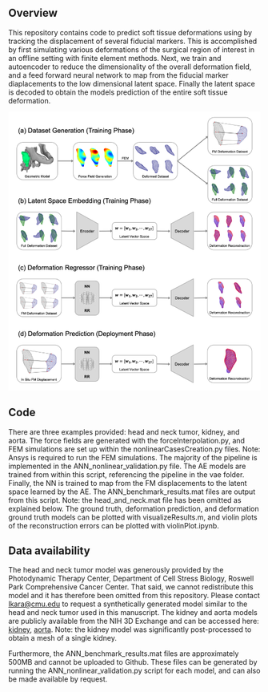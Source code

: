 ## Overview
This repository contains code to predict soft tissue deformations using by tracking the displacement of several fiducial markers. This is accomplished by first simulating various deformations of the surgical region of interest in an offline setting with finite element methods. Next, we train and autoencoder to reduce the dimensionality of the overall deformation field, and a feed forward neural network to map from the fiducial marker diaplacements to the low dimensional latent space. Finally the latent space is decoded to obtain the models prediction of the entire soft tissue deformation.

![image](figures/overview.png)

## Code
There are three examples provided: head and neck tumor, kidney, and aorta. The force fields are generated with the forceInterpolation.py, and FEM simulations are set up within the nonlinearCasesCreation.py files. Note: Ansys is required to run the FEM simulations. The majority of the pipeline is implemented in the ANN_nonlinear_validation.py file. The AE models are trained from within this script, referencing the pipeline in the vae folder. Finally, the NN is trained to map from the FM displacements to the latent space learned by the AE. The ANN_benchmark_results.mat files are output from this script. Note: the head_and_neck.mat file has been omitted as explained below. The ground truth, deformation prediction, and deformation ground truth models can be plotted with visualizeResults.m, and violin plots of the reconstruction errors can be plotted with violinPlot.ipynb.

## Data availability
The head and neck tumor model was generously provided by the Photodynamic Therapy Center, Department of Cell Stress Biology, Roswell Park Comprehensive Cancer Center. That said, we cannot redistribute this model and it has therefore been omitted from this repository. Please contact <lkara@cmu.edu> to request a synthetically generated model similar to the head and neck tumor used in this manuscript. The kidney and aorta models are publicly available from the NIH 3D Exchange and can be accessed here: [kidney](https://3d.nih.gov/entries/3DPX-000906), [aorta](https://3d.nih.gov/entries/3DPX-003283). Note: the kidney model was significantly post-processed to obtain a mesh of a single kidney.

Furthermore, the ANN_benchmark_results.mat files are approximately 500MB and cannot be uploaded to Github. These files can be generated by running the ANN_nonlinear_validation.py script for each model, and can also be made available by request.
